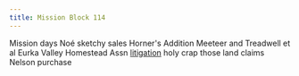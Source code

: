 ```yaml
---
title: Mission Block 114
---
```


Mission days
Noé
sketchy sales
Horner's Addition
Meeteer and Treadwell et al
Eurka Valley Homestead Assn
[litigation](https://www.davidrumsey.com/luna/servlet/detail/RUMSEY~8~1~289005~90060593) holy crap those land claims
Nelson purchase
